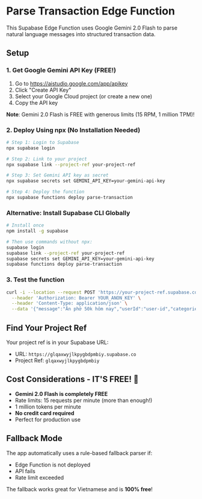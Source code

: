 # Parse Transaction Edge Function

This Supabase Edge Function uses Google Gemini 2.0 Flash to parse natural language messages into structured transaction data.

## Setup

### 1. Get Google Gemini API Key (FREE!)

1. Go to https://aistudio.google.com/app/apikey
2. Click "Create API Key"
3. Select your Google Cloud project (or create a new one)
4. Copy the API key

**Note**: Gemini 2.0 Flash is FREE with generous limits (15 RPM, 1 million TPM)!

### 2. Deploy Using npx (No Installation Needed)

```bash
# Step 1: Login to Supabase
npx supabase login

# Step 2: Link to your project
npx supabase link --project-ref your-project-ref

# Step 3: Set Gemini API key as secret
npx supabase secrets set GEMINI_API_KEY=your-gemini-api-key

# Step 4: Deploy the function
npx supabase functions deploy parse-transaction
```

### Alternative: Install Supabase CLI Globally

```bash
# Install once
npm install -g supabase

# Then use commands without npx:
supabase login
supabase link --project-ref your-project-ref
supabase secrets set GEMINI_API_KEY=your-gemini-api-key
supabase functions deploy parse-transaction
```

### 3. Test the function

```bash
curl -i --location --request POST 'https://your-project-ref.supabase.co/functions/v1/parse-transaction' \
  --header 'Authorization: Bearer YOUR_ANON_KEY' \
  --header 'Content-Type: application/json' \
  --data '{"message":"Ăn phở 50k hôm nay","userId":"user-id","categories":[{"id":"cat1","name":"Ăn uống","type":"expense","icon":"🍔"}]}'
```

## Find Your Project Ref

Your project ref is in your Supabase URL:
- URL: `https://glqaxwyjlkpygbdpmbiy.supabase.co`
- Project Ref: `glqaxwyjlkpygbdpmbiy`

## Cost Considerations - IT'S FREE! 🎉

- **Gemini 2.0 Flash is completely FREE**
- Rate limits: 15 requests per minute (more than enough!)
- 1 million tokens per minute
- **No credit card required**
- Perfect for production use

## Fallback Mode

The app automatically uses a rule-based fallback parser if:
- Edge Function is not deployed
- API fails
- Rate limit exceeded

The fallback works great for Vietnamese and is **100% free**!

